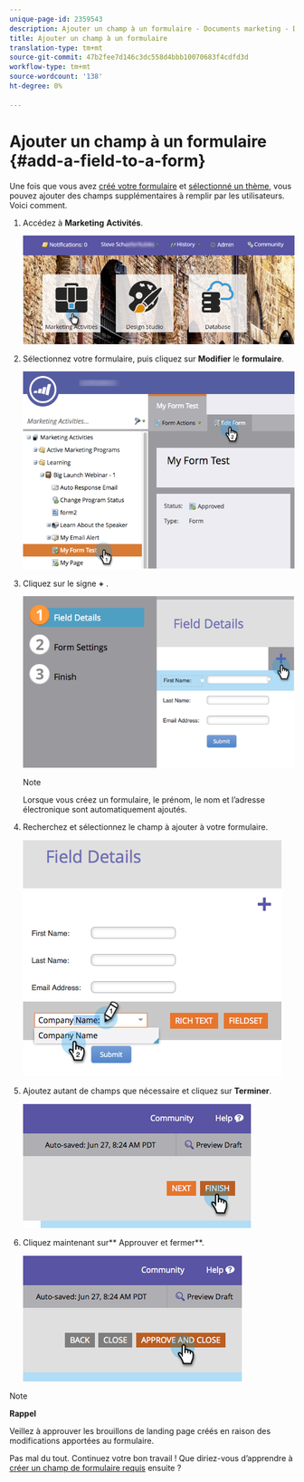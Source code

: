 ```yaml
---
unique-page-id: 2359543
description: Ajouter un champ à un formulaire - Documents marketing - Documentation du produit
title: Ajouter un champ à un formulaire
translation-type: tm+mt
source-git-commit: 47b2fee7d146c3dc558d4bbb10070683f4cdfd3d
workflow-type: tm+mt
source-wordcount: '138'
ht-degree: 0%

---
```



# Ajouter un champ à un formulaire {#add-a-field-to-a-form}

Une fois que vous avez [créé votre formulaire](create-a-form.md) et [sélectionné un thème](select-a-form-theme.md), vous pouvez ajouter des champs supplémentaires à remplir par les utilisateurs. Voici comment.

1. Accédez à **Marketing** **Activités**.

   ![](assets/login-marketing-activities-2.png)

1. Sélectionnez votre formulaire, puis cliquez sur **Modifier** le **formulaire**.

   ![](assets/editform-1.png)

1. Cliquez sur le signe **+** .

   ![](assets/image2014-9-15-17-18-17.png)

   >[!NOTE]
   >
   >Lorsque vous créez un formulaire, le prénom, le nom et l’adresse électronique sont automatiquement ajoutés.

1. Recherchez et sélectionnez le champ à ajouter à votre formulaire.

   ![](assets/image2014-9-15-17-3a18-3a26.png)

1. Ajoutez autant de champs que nécessaire et cliquez sur **Terminer**.

   ![](assets/image2014-9-15-17-3a18-3a35.png)

1. Cliquez maintenant sur** Approuver et fermer**.

   ![](assets/image2014-9-15-17-3a18-3a43.png)

>[!NOTE]
>
>**Rappel**
>
>Veillez à approuver les brouillons de landing page créés en raison des modifications apportées au formulaire.

Pas mal du tout. Continuez votre bon travail ! Que diriez-vous d’apprendre à [créer un champ de formulaire requis](make-a-form-field-required.md) ensuite ?